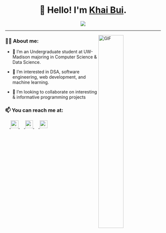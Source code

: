 <h1 align="center">👋 Hello! I'm <a href="https://www.linkedin.com/in/khai-m-bui" >Khai Bui</a>.</h1>

<p align="center"><a align="center" href="https://github.com/GuyBritish"><img align="center" src="https://hits.seeyoufarm.com/api/count/incr/badge.svg?url=https%3A%2F%2Fgithub.com%2FGuyBritish&count_bg=%233DB6C8&title_bg=%23807E7E&icon=github.svg&icon_color=%23E7E7E7&title=Visitors&edge_flat=false"/></a></p>
<hr>
<a><img width="40%" align="right" alt="GIF" src="https://media.giphy.com/media/8uYzXfxgXZZw9Em2Ok/giphy.gif"></a>

### 🙋‍♂️ About me:

- 🌱 I’m an Undergraduate student at UW-Madison majoring in Computer Science & Data Science.

- 👀 I’m interested in DSA, software engineering, web development, and machine learning.

- 💞️ I’m looking to collaborate on interesting & informative programming projects
### 📫 You can reach me at:

  <a href="mailto:kmb1269@gmail.com"> <img height="25" width="25" src="https://cdn.jsdelivr.net/npm/simple-icons@v5/icons/gmail.svg" /> </a>
  <a href="https://www.linkedin.com/in/khai-m-bui"> <img height="25" width="25" src="https://cdn.jsdelivr.net/npm/simple-icons@v5/icons/linkedin.svg" /> </a>
  <a href="https://www.facebook.com/profile.php?id=100011492180520"> <img height="25" width="25" src="https://cdn.jsdelivr.net/npm/simple-icons@v5/icons/facebook.svg"/> </a>


<!---
GuyBritish/GuyBritish is a ✨ special ✨ repository because its `README.md` (this file) appears on your GitHub profile.
You can click the Preview link to take a look at your changes.
--->
